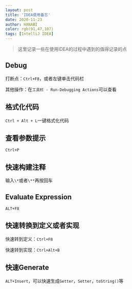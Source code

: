 ```yaml
---
layout: post
title: 'IDEA使用备忘'
date: 2020-11-23
author: HANABI
color: rgb(91,47,107)
tags: [IntelliJ IDEA]
---
```

> 这里记录一些在使用IDEA的过程中遇到的值得记录的点

## Debug

打断点：`Ctrl+F8`，或者左键单击代码栏

其他操作：在`工具栏 - Run-Debugging Actions`可以查看



## 格式化代码

`Ctrl + Alt + L`一键格式化代码



## 查看参数提示

`Ctrl+P`



## 快速构建注释

输入`\*`或者`\**`再按回车



## Evaluate Expression

`ALT+F8`



## 快速转换到定义或者实现

快速转到定义：`Ctrl+F8`

快速转到实现：`Ctrl+Alt+B`



## 快速Generate

`ALT+Insert`，可以快速生成`Getter`，`Setter`，`toString()`等